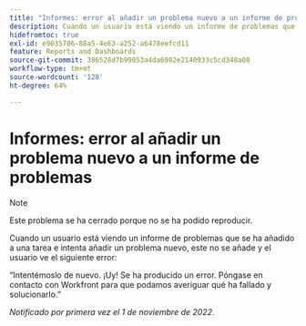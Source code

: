 ```yaml
---
title: "Informes: error al añadir un problema nuevo a un informe de problemas"
description: Cuando un usuario está viendo un informe de problemas que se ha añadido a una tarea e intenta añadir un problema nuevo, este no se añade y el usuario ve un error.
hidefromtoc: true
exl-id: e9035706-88a5-4e63-a252-a6478eefcd11
feature: Reports and Dashboards
source-git-commit: 386528d7b99053a4da6982e2140933c5cd348a08
workflow-type: tm+mt
source-wordcount: '128'
ht-degree: 64%

---
```


# Informes: error al añadir un problema nuevo a un informe de problemas

>[!NOTE]
>
>Este problema se ha cerrado porque no se ha podido reproducir.

Cuando un usuario está viendo un informe de problemas que se ha añadido a una tarea e intenta añadir un problema nuevo, este no se añade y el usuario ve el siguiente error:

“Intentémoslo de nuevo. ¡Uy! Se ha producido un error. Póngase en contacto con Workfront para que podamos averiguar qué ha fallado y solucionarlo.”

_Notificado por primera vez el 1 de noviembre de 2022._
